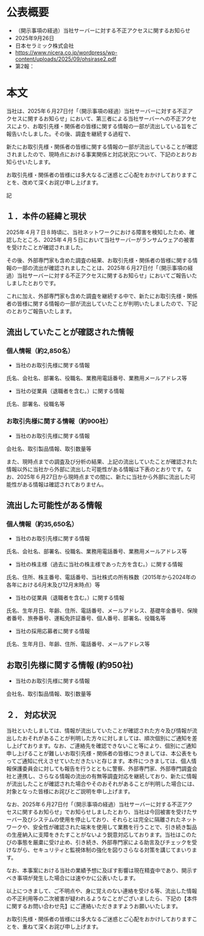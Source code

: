 # 公表概要
- （開示事項の経過）当社サーバーに対する不正アクセスに関するお知らせ 
- 2025年9月26日
- 日本セラミック株式会社
- https://www.nicera.co.jp/wordpress/wp-content/uploads/2025/09/ohsirase2.pdf
- 第2報：

# 本文
当社は、2025年６月27日付「（開示事項の経過）当社サーバーに対する不正アクセスに関するお知らせ」において、第三者による当社サーバーへの不正アクセスにより、お取引先様・関係者の皆様に関する情報の一部が流出している旨をご報告いたしました。その後、調査を継続する過程で、

新たにお取引先様・関係者の皆様に関する情報の一部が流出していることが確認されましたので、現時点における事実関係と対応状況について、下記のとおりお知らせいたします。

お取引先様・関係者の皆様には多大なるご迷惑とご心配をおかけしておりますことを、改めて深くお詫び申し上げます。

記

## １．本件の経緯と現状
2025年４月７日８時頃に、当社ネットワークにおける障害を検知したため、確認したところ、2025年４月５日において当社サーバーがランサムウェアの被害を受けたことが確認されました。

その後、外部専門家も含めた調査の結果、お取引先様・関係者の皆様に関する情報の一部の流出が確認されましたことは、2025年６月27日付「（開示事項の経過）当社サーバーに対する不正アクセスに関するお知らせ」においてご報告いたしましたとおりです。

これに加え、外部専門家も含めた調査を継続する中で、新たにお取引先様・関係者の皆様に関する情報の一部が流出していたことが判明いたしましたので、下記のとおりご報告いたします。

## 流出していたことが確認された情報
### 個人情報（約2,850名）
- 当社のお取引先様に関する情報

氏名、会社名、部署名、役職名、業務用電話番号、業務用メールアドレス等

- 当社の従業員（退職者を含む。）に関する情報

氏名、部署名、役職名等

### お取引先様に関する情報（約900社）
- 当社のお取引先様に関する情報

会社名、取引製品情報、取引数量等

また、現時点までの調査及び分析の結果、上記の流出していたことが確認された情報以外に当社から外部に流出した可能性がある情報は下表のとおりです。なお、2025年６月27日から現時点までの間に、新たに当社から外部に流出した可能性がある情報は確認されておりません。

##  流出した可能性がある情報
### 個人情報（約35,650名）
- 当社のお取引先様に関する情報

氏名、会社名、部署名、役職名、業務用電話番号、業務用メールアドレス等

- 当社の株主様（過去に当社の株主様であった方を含む。）に関する情報

氏名、住所、株主番号、電話番号、当社株式の所有株数（2015年から2024年の各年における6月末及び12月末時点）等

- 当社の従業員（退職者を含む。）に関する情報

氏名、生年月日、年齢、住所、電話番号、メールアドレス、基礎年金番号、保険者番号、旅券番号、運転免許証番号、個人番号、部署名、役職名等

- 当社の採用応募者に関する情報

氏名、生年月日、年齢、住所、電話番号、メールアドレス等

## お取引先様に関する情報 (約950社)
- 当社のお取引先様に関する情報

会社名、取引製品情報、取引数量等

## ２． 対応状況
当社といたしましては、情報が流出していたことが確認された方々及び情報が流出したおそれがあることが判明した方々に対しましては、順次個別にご通知を差し上げております。なお、ご連絡先を確認できないこと等により、個別にご通知申し上げることが難しいお取引先様・関係者の皆様につきましては、本公表をもってご通知に代えさせていただきたいと存じます。本件につきましては、個人情報保護委員会に対しても報告を行うとともに警察、外部専門家、外部専門調査会社と連携し、さらなる情報の流出の有無等調査対応を継続しており、新たに情報が流出したことが確認された場合やそのおそれがあることが判明した場合には、対象となった皆様にお詫びとご説明を申し上げます。

なお、2025年６月27日付「（開示事項の経過）当社サーバーに対する不正アクセスに関するお知らせ」でお知らせしましたとおり、当社は今回被害を受けたサーバー及びシステムの使用を停止しており、それらとは完全に隔離されたネットワークや、安全性が確認された端末を使用して業務を行うことで、引き続き製品の生産納入に支障をきたすことがないよう鋭意対応しております。当社はこのたびの事態を厳粛に受け止め、引き続き、外部専門家による助言及びチェックを受けながら、セキュリティと監視体制の強化を図りさらなる対策を講じてまいります。

なお、本事案における当社の業績予想に及ぼす影響は現在精査中であり、開示すべき事項が発生した場合には速やかに公表いたします。

以上につきまして、ご不明点や、身に覚えのない連絡を受ける等、流出した情報の不正利用等の二次被害が疑われるようなことがございましたら、下記の【本件に関するお問い合わせ先】にご連絡いただきますようお願いいたします。

お取引先様・関係者の皆様には多大なるご迷惑とご心配をおかけしておりますことを、重ねて深くお詫び申し上げます。
